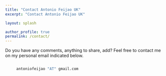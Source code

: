 ```yaml
---
title: "Contact Antonio Feijao UK"
excerpt: "Contact Antonio Feijao UK"

layout: splash

author_profile: true
permalink: /contact/
---
```


Do you have any comments, anything to share, add? Feel free to contact me on my personal email indicated below.

```python

     antoniofeijao "AT" gmail.com

```
